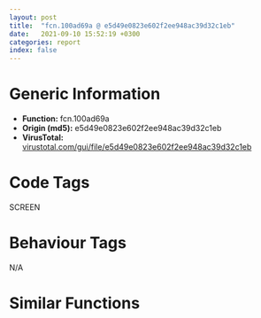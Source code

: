 ```yaml
---
layout: post
title:  "fcn.100ad69a @ e5d49e0823e602f2ee948ac39d32c1eb"
date:   2021-09-10 15:52:19 +0300
categories: report
index: false
---
```


# Generic Information
- **Function:** fcn.100ad69a
- **Origin (md5):** e5d49e0823e602f2ee948ac39d32c1eb
- **VirusTotal:** [virustotal.com/gui/file/e5d49e0823e602f2ee948ac39d32c1eb][virustotal_ref]

# Code Tags
<span class="tag" id="SCREEN">SCREEN</span>


# Behaviour Tags
<span class="bhv-tag" id="na">N/A</span>

# Similar Functions
<script type="text/javascript" src="https://www.gstatic.com/charts/loader.js"></script>
<script type="text/javascript">

    google.charts.load('current', {'packages':['corechart']});
    google.charts.setOnLoadCallback(drawChart);

    function drawChart() {
    var data = new google.visualization.DataTable();
        data.addColumn('number', 'X');
        data.addColumn('number', 'Y');
        data.addColumn({type: 'string', role: 'tooltip', 'p': {'html': true}});
        data.addColumn({'type': 'string', 'role': 'style'});
        
        data.addRows([
    [-4913.716796875, 3111.964599609375, '<b><a href="/report/fcn.100ad69a@e5d49e0823e602f2ee948ac39d32c1eb">fcn.100ad69a</a><br>@e5d49e0823e602f2ee948ac39d32c1eb</b><br>', 'point { fill-color: #e0440e; }'],
[4913.716796875, -3111.964599609375, '<b><a href="/report/fcn.00498957@9c2b894b84f59672d8be2e984066f76f">fcn.00498957</a><br>@9c2b894b84f59672d8be2e984066f76f</b><br>', 'null'],

        ]);

    var options = {
        title: 'Similarity Plot',
        legend: 'none',
        colors: ['#dedbd9', '#e6693e', '#ec8f6e', '#f3b49f', '#f6c7b6'],
        tooltip: {isHtml: true, trigger: 'both'},
        explorer: {
        actions: ["dragToZoom", "rightClickToReset"],
        },
        chartArea: {
        width: '80%',
        height: '80%'
        },
        width: '100%',
        height: '100%'
    };

    var chart = new google.visualization.ScatterChart(document.getElementById('chart_div'));

    chart.draw(data, options);
    }
    
</script>


<div id="chart_div" style="width: 100%px; height: 100%;"></div>

# Disassembled Code
{% highlight nasm %}

push ebp
mov ebp, esp
sub esp, 0x38
mov eax, dword[0x1019a040]
xor eax, ebp
mov dword[ebp-4], eax
push ebx
mov ebx, ecx
push esi
mov esi, dword[ebp+0xc]
push edi
mov eax, dword[ebx+0xfc]
mov edi, dword[ebp+0x10]
mov dword[ebp-0x28], esi
mov dword[ebp-0x2c], edi
test eax, eax
je 0x100ad70b
push dword[eax+0x20]
call dword[sym.imp.USER32.dll_IsWindowVisible]
test eax, eax
je 0x100ad70b
xor eax, eax
mov dword[ebp-0x14], eax
mov dword[ebp-0x10], eax
mov dword[ebp-0xc], eax
mov dword[ebp-8], eax
lea eax, [ebp-0x14]
push eax
mov eax, dword[ebx+0xfc]
push dword[eax+0x20]
call dword[sym.imp.USER32.dll_GetWindowRect]
push edi
push esi
lea eax, [ebp-0x14]
push eax
call dword[sym.imp.USER32.dll_PtInRect]
mov ecx, dword[ebx+0xfc]
push eax
call fcn.100e455f
cmp dword[ebp+8], 0x201
jne 0x100ad792
cmp dword[0x101a1d94], 0
jne 0x100ad72f
push 0x12
call dword[sym.imp.USER32.dll_GetAsyncKeyState]
mov ecx, 0x8000
test cx, ax
je 0x100ad792
mov esi, dword[0x101a1dfc]
jmp 0x100ad78b
mov edi, esi
test esi, esi
je 0x100adc64
mov edi, dword[edi+8]
mov esi, dword[esi]
test edi, edi
je 0x100adc64
push dword[edi+0x20]
call fcn.1000df1a
test eax, eax
je 0x100ad78b
mov eax, dword[ebp-0x28]
mov dword[ebp-0x38], eax
mov eax, dword[ebp-0x2c]
mov dword[ebp-0x34], eax
lea eax, [ebp-0x38]
push eax
push dword[edi+0x20]
call dword[sym.imp.USER32.dll_ScreenToClient]
push dword[ebp-0x34]
mov eax, dword[edi]
mov ecx, edi
push dword[ebp-0x38]
call dword[eax+0x38c]
test eax, eax
jns 0x100ad86a
test esi, esi
jne 0x100ad737
mov esi, dword[ebp-0x28]
and dword[ebp-0x30], 0
call fcn.1004acd2
cmp dword[0x101a1d94], 0
mov edi, eax
jne 0x100adb14
test edi, edi
je 0x100adb14
mov eax, dword[ebp-0x2c]
mov ecx, edi
mov dword[ebp-8], eax
lea eax, [ebp-0xc]
push eax
mov dword[ebp-0xc], esi
call fcn.10049837
cmp eax, 4
jne 0x100adaff
call fcn.1004ab2c
mov esi, eax
mov dword[ebp-0x34], esi
test esi, esi
je 0x100ad8d1
push dword[esi+0x10e0]
call dword[sym.imp.USER32.dll_IsWindow]
test eax, eax
je 0x100ad8d1
xor eax, eax
mov dword[ebp-0x14], eax
mov dword[ebp-0x10], eax
mov dword[ebp-0xc], eax
mov dword[ebp-8], eax
lea eax, [ebp-0x14]
push eax
push dword[esi+0x10e0]
call dword[sym.imp.USER32.dll_GetWindowRect]
push dword[ebp-0x2c]
lea eax, [ebp-0x14]
push dword[ebp-0x28]
push eax
call dword[sym.imp.USER32.dll_PtInRect]
test eax, eax
je 0x100ad8d1
push dword[esi+0x10e0]
call fcn.1000df1a
push eax
push 0x10199694
call fcn.1000904b
pop ecx
pop ecx
xor ecx, ecx
mov esi, eax
mov eax, dword[ebp-0x34]
push ecx
push ecx
push 0x10
push dword[eax+0x20]
mov dword[eax+0x10e0], ecx
call dword[sym.imp.USER32.dll_SendMessageW]
mov dword[0x101a1bd8], esi
xor eax, eax
jmp 0x100adc51
push eax
mov ecx, edi
call fcn.1005c9b9
mov esi, eax
mov ecx, esi
mov edx, dword[esi]
call dword[edx+0x38]
test eax, eax
je 0x100ad78f
mov edx, dword[esi]
mov ecx, esi
call dword[edx+0x38]
cmp eax, dword[ebp+0x14]
jne 0x100ad78f
push dword[ebp-0x34]
lea eax, [esi+0x54]
push dword[ebp-0x38]
push eax
call dword[sym.imp.USER32.dll_PtInRect]
test eax, eax
je 0x100ad78f
movzx ecx, word[ebp-0x34]
movzx eax, word[ebp-0x38]
shl ecx, 0x10
or ecx, eax
push ecx
push 0
push 0x201
push dword[edi+0x20]
call dword[sym.imp.USER32.dll_SendMessageW]
xor eax, eax
inc eax
jmp 0x100adc51
xor eax, eax
mov dword[ebp-0x24], eax
mov dword[ebp-0x20], eax
mov dword[ebp-0x1c], eax
mov dword[ebp-0x18], eax
cmp dword[0x101a1bd8], eax
je 0x100ada3e
mov esi, dword[edi+0x20]
push eax
call fcn.1001163c
push esi
lea ecx, [eax+0x1c]
call fcn.1001984a
test eax, eax
jne 0x100ad91b
mov esi, dword[edi+0x20]
push eax
call fcn.1001163c
push esi
lea ecx, [eax+0x38]
call fcn.1001984a
test eax, eax
je 0x100ada3e
mov eax, dword[edi]
lea ecx, [ebp-0x24]
push ecx
mov ecx, edi
call dword[eax+0x1d0]
mov dword[ebp-0x34], eax
test eax, eax
je 0x100ada3e
push eax
push 0x101999a4
call fcn.1000904b
mov esi, eax
mov eax, dword[ebp-0x28]
mov dword[ebp-0xc], eax
mov eax, dword[ebp-0x2c]
pop ecx
mov dword[ebp-8], eax
lea eax, [ebp-0xc]
pop ecx
push eax
mov eax, dword[ebp-0x34]
push dword[eax+0x20]
call dword[sym.imp.USER32.dll_ScreenToClient]
push dword[ebp-8]
lea eax, [ebp-0x24]
push dword[ebp-0xc]
push eax
call dword[sym.imp.USER32.dll_PtInRect]
test eax, eax
je 0x100ad9c4
test esi, esi
je 0x100ad985
mov eax, dword[esi]
mov ecx, esi
call dword[eax+0x448]
test eax, eax
je 0x100ad99c
mov eax, dword[edi]
mov ecx, edi
call dword[eax+0x1c8]
test eax, eax
jne 0x100ad99c
push eax
push eax
push 0x10
jmp 0x100ad8c0
cmp dword[ebp+8], 0x204
je 0x100ad9b2
cmp dword[ebp+8], 0x205
jne 0x100ad8c9
cmp dword[edi+0x10dc], 0
je 0x100ad8c9
jmp 0x100ad863
test esi, esi
je 0x100ada3e
mov eax, dword[esi]
mov ecx, esi
call dword[eax+0x448]
test eax, eax
jne 0x100ada3e
mov eax, dword[esi]
mov ecx, esi
call dword[eax+0x43c]
push dword[esi+0x20]
call dword[sym.imp.USER32.dll_GetParent]
push eax
call fcn.1000def0
push eax
push 0x10199694
call fcn.1000904b
mov esi, eax
pop ecx
pop ecx
test esi, esi
je 0x100ada3e
mov eax, dword[ebp-0x28]
mov ecx, esi
mov dword[ebp-0x38], eax
mov eax, dword[ebp-0x2c]
mov dword[ebp-0x34], eax
lea eax, [ebp-0x38]
push eax
call fcn.10049837
test eax, eax
je 0x100ad863
jle 0x100ada3e
cmp eax, 2
jle 0x100adae0
cmp eax, 3
je 0x100ad863
cmp eax, 5
je 0x100ad863
call fcn.1004acd2
mov esi, eax
test esi, esi
je 0x100adb14
mov edx, dword[esi]
mov ecx, esi
call dword[edx+0x1c8]
test eax, eax
jne 0x100adb14
mov eax, dword[esi]
mov ecx, esi
call dword[eax+0x1d8]
push 0
neg eax
push 0
sbb edi, edi
push 0x10
push dword[esi+0x20]
inc edi
mov dword[ebp-0x30], edi
call dword[sym.imp.USER32.dll_SendMessageW]
call dword[sym.imp.USER32.dll_GetFocus]
push eax
call fcn.1000def0
test eax, eax
je 0x100adaab
push 0x10199860
mov ecx, eax
call fcn.100090e1
test eax, eax
je 0x100adaab
mov ecx, dword[ebx+0xb0]
call fcn.100127a0
mov esi, dword[ebp-0x28]
test edi, edi
mov edi, dword[ebp-0x2c]
je 0x100adb1a
push edi
push esi
call dword[sym.imp.USER32.dll_WindowFromPoint]
push eax
call fcn.1000def0
push eax
push 0x10153798
call fcn.1000904b
pop ecx
pop ecx
test eax, eax
je 0x100adada
cmp dword[eax+0x20], 0
jne 0x100adb1a
and dword[ebp-0x30], 0
jmp 0x100adb1a
push 0
push 0
push 0x10
push dword[esi+0x20]
call dword[sym.imp.USER32.dll_SendMessageW]
mov ecx, dword[ebx+0xb0]
call fcn.100127a0
jmp 0x100ad8c9
cmp eax, 1
je 0x100adb09
cmp eax, 2
jne 0x100adb14
push 0
push 0
push 0x10
push dword[edi+0x20]
jmp 0x100adae9
mov esi, dword[ebp-0x28]
mov edi, dword[ebp-0x2c]
cmp dword[ebp+8], 0xa5
jne 0x100adc4e
mov eax, dword[ebx+0xb0]
test eax, eax
je 0x100adb34
mov eax, dword[eax+0x20]
cmp dword[ebp+0x14], eax
jne 0x100adc4e
mov ecx, ebx
call fcn.10083936
test eax, eax
je 0x100adc4e
push ecx
push ecx
mov eax, esp
mov ecx, ebx
mov dword[eax], esi
mov dword[eax+4], edi
call fcn.100acdf6
cmp eax, 2
je 0x100adb79
cmp eax, 3
je 0x100adb79
cmp eax, 8
je 0x100adb79
cmp eax, 9
je 0x100adb79
cmp eax, 0x14
jne 0x100adc4e
mov eax, dword[ebx+0xb0]
push 0
push dword[eax+0x20]
call dword[sym.imp.USER32.dll_GetSystemMenu]
push eax
call fcn.1001a184
mov esi, eax
test esi, esi
je 0x100adc4e
cmp dword[esi+4], 0
je 0x100adc4e
push dword[esi+4]
call dword[sym.imp.USER32.dll_IsMenu]
test eax, eax
je 0x100adc4e
mov edi, dword[sym.imp.USER32.dll_EnableMenuItem]
push 0
push 0xf030
push dword[esi+4]
call edi
push 0
push 0xf120
push dword[esi+4]
call edi
mov eax, dword[ebx+0xb0]
push dword[eax+0x20]
call dword[sym.imp.USER32.dll_IsZoomed]
test eax, eax
je 0x100adbef
push 3
push 0xf030
jmp 0x100adc09
mov eax, dword[ebx+0xb0]
push dword[eax+0x20]
call dword[sym.imp.USER32.dll_IsIconic]
test eax, eax
jne 0x100adc0e
push 3
push 0xf120
push dword[esi+4]
call edi
mov eax, dword[ebx+0xb0]
test eax, eax
je 0x100adc1b
mov eax, dword[eax+0x20]
push 0
push eax
push 0
push dword[ebp-0x2c]
push dword[ebp-0x28]
push 0x100
push dword[esi+4]
call dword[sym.imp.USER32.dll_TrackPopupMenu]
test eax, eax
je 0x100adc4e
push 0
push eax
mov eax, dword[ebx+0xb0]
push 0x112
push dword[eax+0x20]
jmp 0x100ad8c3
mov eax, dword[ebp-0x30]
mov ecx, dword[ebp-4]
pop edi
pop esi
xor ecx, ebp
pop ebx
call fcn.10121853
mov esp, ebp
pop ebp
ret 0x10
call fcn.10009c74
int3

{% endhighlight %}

[virustotal_ref]: https://www.virustotal.com/gui/file/e5d49e0823e602f2ee948ac39d32c1eb